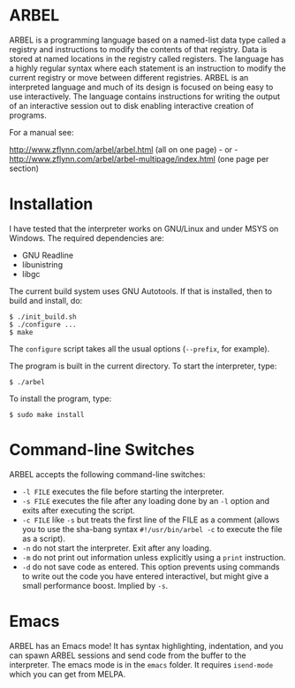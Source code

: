 # ARBEL

ARBEL is a programming language based on a named-list data type called a registry and instructions to modify the contents of that registry.  Data is stored at named locations in the registry called registers.  The language has a highly regular syntax where each statement is an instruction to modify the current registry or move between different registries. ARBEL is an interpreted language and much of its design is focused on being easy to use interactively.  The language contains instructions for writing the output of an interactive session out to disk enabling interactive creation of programs.

For a manual see: 


http://www.zflynn.com/arbel/arbel.html (all on one page) - or -  
http://www.zflynn.com/arbel/arbel-multipage/index.html (one page per section)

# Installation

I have tested that the interpreter works on GNU/Linux and under MSYS
on Windows. The required dependencies are:

- GNU Readline 
- libunistring
- libgc

The current build system uses GNU Autotools. If that is installed,
then to build and install, do:

```
$ ./init_build.sh
$ ./configure ...
$ make
```

The `configure` script takes all the usual options (`--prefix`, for example).

The program is built in the current directory. To start the interpreter, type:
```
$ ./arbel
```

To install the program, type:
```
$ sudo make install
```

# Command-line Switches

ARBEL accepts the following command-line switches:

- `-l FILE` executes the file before starting the interpreter.
- `-s FILE` executes the file after any loading done by an `-l` option and exits after executing the script.
- `-c FILE` like `-s` but treats the first line of the FILE as a comment (allows you to use the sha-bang syntax `#!/usr/bin/arbel -c` to execute the file as a script).
- `-n` do not start the interpreter. Exit after any loading.
- `-m` do not print out information unless explicitly using a `print` instruction.
- `-d` do not save code as entered. This option prevents using commands to write out the code you have entered interactivel, but might give a small performance boost. Implied by `-s`.

# Emacs

ARBEL has an Emacs mode! It has syntax highlighting, indentation, and you can spawn ARBEL sessions and send code from the buffer to the interpreter. The emacs mode is in the `emacs` folder. It requires `isend-mode` which you can get from MELPA.




